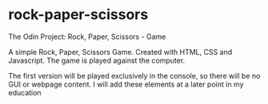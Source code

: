 # rock-paper-scissors
The Odin Project: Rock, Paper, Scissors - Game

A simple Rock, Paper, Scissors Game. Created with HTML, CSS and Javascript.
The game is played against the computer.

The first version will be played exclusively in the console, so there will be no GUI or webpage content.
I will add these elements at a later point in my education